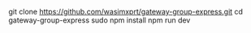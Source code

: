 git clone https://github.com/wasimxprt/gateway-group-express.git
cd gateway-group-express
sudo npm install
npm run dev
